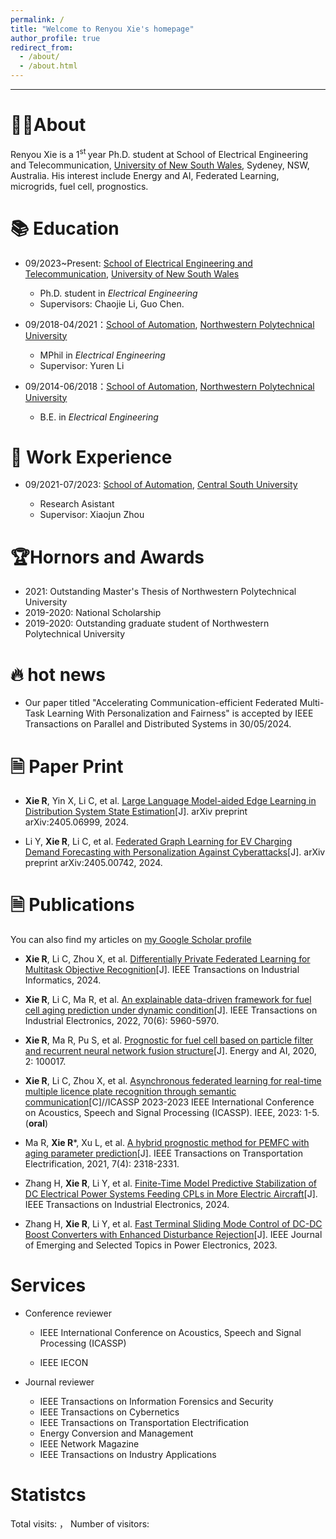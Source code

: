 ```yaml
---
permalink: /
title: "Welcome to Renyou Xie's homepage"
author_profile: true
redirect_from: 
  - /about/
  - /about.html
---
```

---


# 👨‍🎓About

Renyou Xie is a 1<sup>st </sup> year Ph.D. student at School of Electrical Engineering and Telecommunication, [University of New South Wales](https://www.unsw.edu.au/), Sydeney, NSW, Australia. His interest include Energy and AI, Federated Learning, microgrids, fuel cell, prognostics.

# 📚︎ Education
- 09/2023~Present: [School of Electrical Engineering and Telecommunication](https://www.unsw.edu.au/engineering/our-schools/electrical-engineering-telecommunications), [University of New South Wales](https://www.unsw.edu.au/)

  * Ph.D. student in *Electrical Engineering*
  * Supervisors: Chaojie Li, Guo Chen. 

- 09/2018-04/2021：[School of Automation](https://zdhxy.nwpu.edu.cn/), [Northwestern Polytechnical University](https://www.nwpu.edu.cn/)

  * MPhil in *Electrical Engineering*
  * Supervisor: Yuren Li

- 09/2014-06/2018：[School of Automation](https://zdhxy.nwpu.edu.cn/), [Northwestern Polytechnical University](https://www.nwpu.edu.cn/)

  * B.E. in *Electrical Engineering*

# 🏫 Work Experience
- 09/2021-07/2023: [School of Automation](https://soa.csu.edu.cn/), [Central South University](https://www.csu.edu.cn/)

  * Research Asistant
  * Supervisor: Xiaojun Zhou

# 🏆︎Hornors and Awards

- 2021: Outstanding Master's Thesis of Northwestern Polytechnical University
- 2019-2020: National Scholarship
- 2019-2020: Outstanding graduate student of Northwestern Polytechnical University

# 🔥 hot news
- Our paper titled "Accelerating Communication-efficient Federated Multi-Task Learning With Personalization and Fairness" is accepted by IEEE Transactions on Parallel and Distributed Systems in 30/05/2024.

# 🗎 Paper Print
- **Xie R**, Yin X, Li C, et al. [Large Language Model-aided Edge Learning in Distribution System State Estimation](https://arxiv.org/abs/2405.06999)[J]. arXiv preprint arXiv:2405.06999, 2024.

- Li Y, **Xie R**, Li C, et al. [Federated Graph Learning for EV Charging Demand Forecasting with Personalization Against Cyberattacks](https://arxiv.org/abs/2405.00742)[J]. arXiv preprint arXiv:2405.00742, 2024.

# 🗎 Publications

You can also find my articles on [my Google Scholar profile](https://scholar.google.com/citations?hl=zh-CN&user=PLujFT4AAAAJ&view_op=list_works&sortby=pubdate)


- **Xie R**, Li C, Zhou X, et al. [Differentially Private Federated Learning for Multitask Objective Recognition](https://ieeexplore.ieee.org/abstract/document/10429819?casa_token=uZnxuHP7LG4AAAAA:XPi1Pu6ipkgQuDIegBuSqP0qnS7v1FqVG8LDd01xUaB0v8h3ib2iC-okziB0ANTxEKGKV9E)[J]. IEEE Transactions on Industrial Informatics, 2024.

- **Xie R**, Li C, Ma R, et al. [An explainable data-driven framework for fuel cell aging prediction under dynamic condition](https://ieeexplore.ieee.org/abstract/document/9866604?casa_token=PrkMZKWJiVEAAAAA:SP2JlJrnEXTMN87ThQYPao8L92sTH62Q5x_Pq495cWagRLPAs1ZB-LBFRHl0ECkQMb9sY20)[J]. IEEE Transactions on Industrial Electronics, 2022, 70(6): 5960-5970.

- **Xie R**, Ma R, Pu S, et al. [Prognostic for fuel cell based on particle filter and recurrent neural network fusion structure](https://www.sciencedirect.com/science/article/pii/S2666546820300173)[J]. Energy and AI, 2020, 2: 100017.

- **Xie R**, Li C, Zhou X, et al. [Asynchronous federated learning for real-time multiple licence plate recognition through semantic communication](https://ieeexplore.ieee.org/abstract/document/10097251?casa_token=9v1873aEjyIAAAAA:busMfKGXx9E6BJKAIk-Bo3sdnZRyzvlKGWFiw4JgYOoHYjaEo8BEYwnsRGcVQFeHgHRuI6A)[C]//ICASSP 2023-2023 IEEE International Conference on Acoustics, Speech and Signal Processing (ICASSP). IEEE, 2023: 1-5. (**oral**)

- Ma R, **Xie R***, Xu L, et al. [A hybrid prognostic method for PEMFC with aging parameter prediction](https://ieeexplore.ieee.org/abstract/document/9417096?casa_token=jx0QGASOcIEAAAAA:52OYu5KPCsqhvEZ33x2Jg-vtXC6Ry2xB8gtofkHX7lkB-QpEO1EYtFzY9O1N1eXK7LA1y8w)[J]. IEEE Transactions on Transportation Electrification, 2021, 7(4): 2318-2331.

- Zhang H, **Xie R**, Li Y, et al. [Finite-Time Model Predictive Stabilization of DC Electrical Power Systems Feeding CPLs in More Electric Aircraft](https://ieeexplore.ieee.org/abstract/document/10429820?casa_token=P7Mg18E0xi4AAAAA:qYNApnK9tJuBrUV0uv_U7_S7f4aQ8hNRX3btDbnryqoin7N9HP2DRoRa-AbMRSN_S4oi7Tc)[J]. IEEE Transactions on Industrial Electronics, 2024.

- Zhang H, **Xie R**, Li Y, et al. [Fast Terminal Sliding Mode Control of DC-DC Boost Converters with Enhanced Disturbance Rejection](https://ieeexplore.ieee.org/abstract/document/10328744?casa_token=SpJ5fqkv-nYAAAAA:JZwqt8QOidMJfUJujeXb6gWibk1UkFl34QP1ldXemez_PuUpetjvuqSF3Ue0IRQFqlmQ72E)[J]. IEEE Journal of Emerging and Selected Topics in Power Electronics, 2023.




# Services
- Conference reviewer
  * IEEE International Conference on Acoustics, Speech and Signal Processing (ICASSP)

  * IEEE IECON
  
- Journal reviewer
  * IEEE Transactions on Information Forensics and Security
  * IEEE Transactions on Cybernetics
  * IEEE Transactions on Transportation Electrification
  * Energy Conversion and Management
  * IEEE Network Magazine
  * IEEE Transactions on Industry Applications

# Statistcs

<script async src="//busuanzi.ibruce.info/busuanzi/2.3/busuanzi.pure.mini.js"></script>
Total visits: <span id="busuanzi_value_site_pv"></span>，
Number of visitors: <span id="busuanzi_value_site_uv"></span>